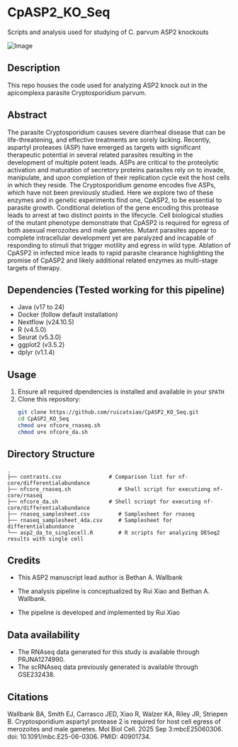 # CpASP2_KO_Seq
Scripts and analysis used for studying of C. parvum ASP2 knockouts


![Image](https://github.com/user-attachments/assets/b0cdab90-5ada-4742-aaee-bbcdca37a6e2)


## Description
This repo houses the code used for analyzing ASP2 knock out in the apicomplexa parasite Cryptosporidium parvum. 


## Abstract
The parasite Cryptosporidium causes severe diarrheal disease that can be life-threatening, and effective treatments are sorely lacking. Recently, aspartyl proteases (ASP) have emerged as targets with significant therapeutic potential in several related parasites resulting in the development of multiple potent leads. ASPs are critical to the proteolytic activation and maturation of secretory proteins parasites rely on to invade, manipulate, and upon completion of their replication cycle exit the host cells in which they reside. The Cryptosporidium genome encodes five ASPs, which have not been previously studied. Here we explore two of these enzymes and in genetic experiments find one, CpASP2, to be essential to parasite growth. Conditional deletion of the gene encoding this protease leads to arrest at two distinct points in the lifecycle. Cell biological studies of the mutant phenotype demonstrate that CpASP2 is required for egress of both asexual merozoites and male gametes. Mutant parasites appear to complete intracellular development yet are paralyzed and incapable of responding to stimuli that trigger motility and egress in wild type. Ablation of CpASP2 in infected mice leads to rapid parasite clearance highlighting the promise of CpASP2 and likely additional related enzymes as multi-stage targets of therapy.


## Dependencies (Tested working for this pipeline)
- Java (v17 to 24)
- Docker (follow default installation)
- Nextflow (v24.10.5)
- R (v4.5.0)
- Seurat (v5.3.0)
- ggplot2 (v3.5.2)
- dplyr (v1.1.4)

## Usage

1. Ensure all required dpendencies is installed and available in your `$PATH`
2. Clone this repository:
   ```bash
   git clone https://github.com/ruicatxiao/CpASP2_KO_Seq.git
   cd CpASP2_KO_Seq
   chmod u+x nfcore_rnaseq.sh
   chmod u+x nfcore_da.sh
   ```

## Directory Structure

```
.
├── contrasts.csv				# Comparison list for nf-core/differentialabundance
├── nfcore_rnaseq.sh			   # Shell script for executiong nf-core/rnaseq
├── nfcore_da.sh				# Shell scriopt for executing nf-core/differentialabundance
├── rnaseq_samplesheet.csv		   # Samplesheet for rnaseq
├── rnaseq_samplesheet_4da.csv	   # Samplesheet for differentialabundance
└── asp2_da_to_singlecell.R		   # R scripts for analyzing DESeq2 results with single cell

```


## Credits

- This ASP2 manuscript lead author is Bethan A. Wallbank

- The analysis pipeline is conceptualized by Rui Xiao and Bethan A. Wallbank. 

- The pipeline is developed and implemented by Rui Xiao

## Data availability
- The RNAseq data generated for this study is available through PRJNA1274990.
- The scRNAseq data previously generated is available through GSE232438.

## Citations

Wallbank BA, Smith EJ, Carrasco JED, Xiao R, Walzer KA, Riley JR, Striepen B. Cryptosporidium aspartyl protease 2 is required for host cell egress of merozoites and male gametes. Mol Biol Cell. 2025 Sep 3:mbcE25060306. doi: 10.1091/mbc.E25-06-0306. PMID: 40901734.
